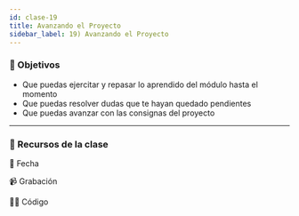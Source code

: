 ```yaml
---
id: clase-19
title: Avanzando el Proyecto
sidebar_label: 19) Avanzando el Proyecto
---
```


### 🏁 Objetivos

- Que puedas ejercitar y repasar lo aprendido del módulo hasta el momento
- Que puedas resolver dudas que te hayan quedado pendientes
- Que puedas avanzar con las consignas del proyecto

---

### 🚀 Recursos de la clase

📆 Fecha

📹 Grabación

👩‍💻 Código
